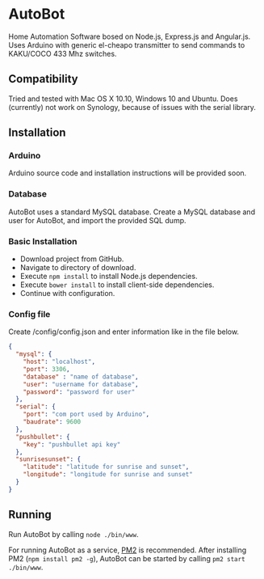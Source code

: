# AutoBot
Home Automation Software bosed on Node.js, Express.js and Angular.js. Uses Arduino with generic el-cheapo transmitter to send commands to KAKU/COCO 433 Mhz switches.

## Compatibility
Tried and tested with Mac OS X 10.10, Windows 10 and Ubuntu. Does (currently) not work on Synology, because of issues with the serial library.

## Installation

### Arduino
Arduino source code and installation instructions will be provided soon.

### Database
AutoBot uses a standard MySQL database. Create a MySQL database and user for AutoBot, and import the provided SQL dump.

### Basic Installation
* Download project from GitHub.
* Navigate to directory of download.
* Execute `npm install` to install Node.js dependencies.
* Execute `bower install` to install client-side dependencies.
* Continue with configuration.

### Config file
Create /config/config.json and enter information like in the file below.

```json
{
  "mysql": {
    "host": "localhost",
    "port": 3306,
    "database" : "name of database",
    "user": "username for database",
    "password": "password for user"
  },
  "serial": {
    "port": "com port used by Arduino",
    "baudrate": 9600
  },
  "pushbullet": {
    "key": "pushbullet api key"
  },
  "sunrisesunset": {
    "latitude": "latitude for sunrise and sunset",
    "longitude": "longitude for sunrise and sunset"
  }
}
```

## Running
Run AutoBot by calling `node ./bin/www`.

For running AutoBot as a service, [PM2](https://github.com/Unitech/pm2) is recommended. After installing PM2 (`npm install pm2 -g`), AutoBot can be started by calling `pm2 start ./bin/www`.
